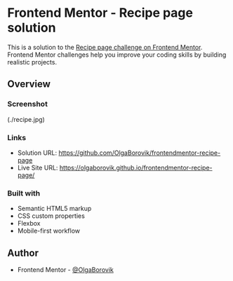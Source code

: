 # Frontend Mentor - Recipe page solution

This is a solution to the [Recipe page challenge on Frontend Mentor](https://www.frontendmentor.io/challenges/recipe-page-KiTsR8QQKm). Frontend Mentor challenges help you improve your coding skills by building realistic projects. 


## Overview

### Screenshot

(./recipe.jpg)


### Links

- Solution URL: https://github.com/OlgaBorovik/frontendmentor-recipe-page
- Live Site URL: https://olgaborovik.github.io/frontendmentor-recipe-page/


### Built with

- Semantic HTML5 markup
- CSS custom properties
- Flexbox
- Mobile-first workflow


## Author

- Frontend Mentor - [@OlgaBorovik](https://www.frontendmentor.io/profile/OlgaBorovik)

